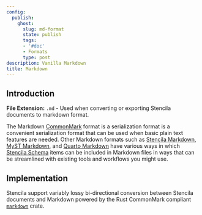 ```yaml
---
config:
  publish:
    ghost:
      slug: md-format
      state: publish
      tags:
      - '#doc'
      - Formats
      type: post
description: Vanilla Markdown
title: Markdown
---
```


## Introduction

**File Extension:** `.md` - Used when converting or exporting Stencila documents to markdown format.

The Markdown [CommonMark](https://spec.commonmark.org/) format is a serialization format is a convenient serialization format that can be used when basic plain text features are needed. Other Markdown formats such as [Stencila Markdown](/docs/smd-format), [MyST Markdown](/docs/myst-format), and [Quarto Markdown](/docs/qmd-format) have various ways in which [Stencila Schema](/docs/schema) items can be included in Markdown files in ways that can be streamlined with existing tools and workflows you might use.

## Implementation

Stencila support variably lossy bi-directional conversion between Stencila documents and Markdown powered by the Rust CommonMark compliant [`markdown`](https://crates.io/crates/markdown) crate.

<!-- prettier-ignore-start -->
<!-- CODEC-DOCS:START -->


<!-- CODEC-DOCS:STOP -->
<!-- prettier-ignore-end -->
